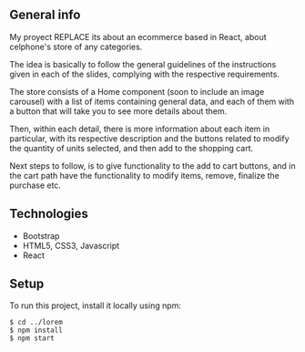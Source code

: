## General info

My proyect REPLACE its about an ecommerce based in React, about celphone's store of any categories.

<!-- Mi proyecto REPLACE consiste en un ecommerce basado en React, sobre venta de celulares de distintas marcas. -->

The idea is basically to follow the general guidelines of the instructions given in each of the slides, complying with the respective requirements.

<!-- La idea que elegi es basicamente seguir los lineamientos generales de las consignas planteadas en cada una de las diapositivas, cumplimentando con los respectivos requisitos. -->

The store consists of a Home component (soon to include an image carousel) with a list of items containing general data, and each of them with a button that will take you to see more details about them.

<!-- La tienda se compone de un componente Home (proximamente se incluira un carrusel de imagenes) con un listado de items que contienen datos generales, y cada uno de ellos con un boton que te llevara a ver mayores detalles de los mismos. -->

Then, within each detail, there is more information about each item in particular, with its respective description and the buttons related to modify the quantity of units selected, and then add to the shopping cart.

<!-- Luego, dentro de cada detalle, cuenta con mayor informacion de cada item en particular, con su respectiva descripcion y los botones relativos a modificar cantidad de unidades seleccionadas, para luego agregar al carrito de compras. -->

Next steps to follow, is to give functionality to the add to cart buttons, and in the cart path have the functionality to modify items, remove, finalize the purchase etc.

<!-- Proximos pasos a seguir, es dar funcionalidad a los botones de agregar al carrito, y en la ruta del carrito tener las funcionalidades de modificar items, quitar, finalizar la compra etc. -->


## Technologies

* Bootstrap
* HTML5, CSS3, Javascript
* React

## Setup
To run this project, install it locally using npm:

```
$ cd ../lorem
$ npm install
$ npm start
```